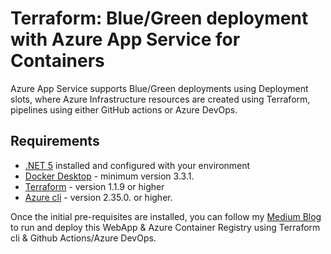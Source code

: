 # Terraform: Blue/Green deployment with Azure App Service for Containers
Azure App Service supports Blue/Green deployments using Deployment slots, where Azure Infrastructure resources are created using Terraform, pipelines using either GitHub actions or Azure DevOps.
## Requirements
* [.NET 5](https://docs.microsoft.com/en-us/dotnet/core/dotnet-five) installed and configured with your environment
* [Docker Desktop](https://docs.docker.com/docker-for-windows/install/) - minimum version 3.3.1.
* [Terraform](https://www.terraform.io/downloads) - version 1.1.9 or higher
* [Azure cli](https://docs.microsoft.com/en-us/cli/azure/install-azure-cli) - version 2.35.0. or higher.

Once the initial pre-requisites are installed, you can follow my [Medium Blog](https://rollendxavier.medium.com/terraform-blue-green-deployment-with-azure-app-service-for-containers-978f3cc6479f) to run and deploy this WebApp & Azure Container Registry using Terraform cli & Github Actions/Azure DevOps.
